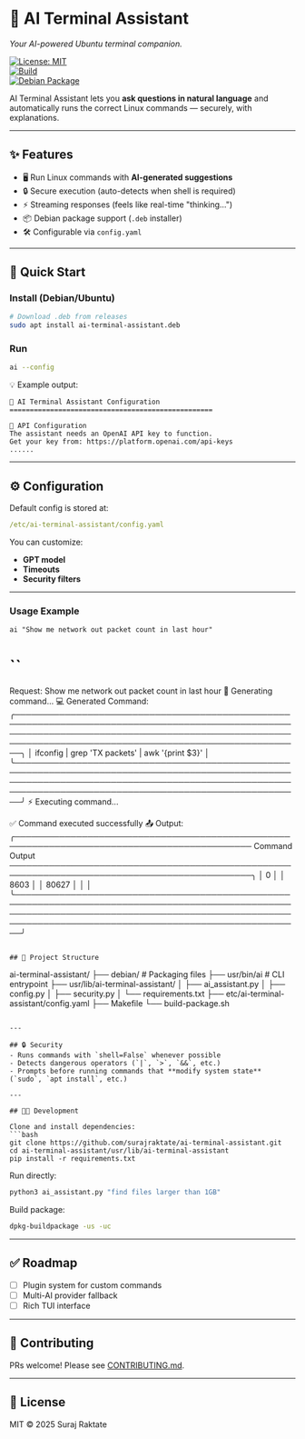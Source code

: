 # 🤖 AI Terminal Assistant  
*Your AI-powered Ubuntu terminal companion.*  

[![License: MIT](https://img.shields.io/badge/License-MIT-green.svg)](LICENSE)  
[![Build](https://img.shields.io/github/actions/workflow/status/yourrepo/ci.yml?branch=main)](https://github.com/yourrepo/ai-terminal-assistant/actions)  
[![Debian Package](https://img.shields.io/badge/.deb-download-blue)](https://github.com/yourrepo/ai-terminal-assistant/releases)  

AI Terminal Assistant lets you **ask questions in natural language** and automatically runs the correct Linux commands — securely, with explanations.  

---

## ✨ Features  
- 🖥️ Run Linux commands with **AI-generated suggestions**  
- 🔒 Secure execution (auto-detects when shell is required)  
- ⚡ Streaming responses (feels like real-time "thinking…")  
- 📦 Debian package support (`.deb` installer)  
- 🛠️ Configurable via `config.yaml`  

---

## 🚀 Quick Start  

### Install (Debian/Ubuntu)  
```bash
# Download .deb from releases
sudo apt install ai-terminal-assistant.deb
```

### Run  
```bash
ai --config
```

💡 Example output:  
```
🔧 AI Terminal Assistant Configuration
==================================================

📡 API Configuration
The assistant needs an OpenAI API key to function.
Get your key from: https://platform.openai.com/api-keys
......
```

---

## ⚙️ Configuration  
Default config is stored at:  

```yaml
/etc/ai-terminal-assistant/config.yaml
```

You can customize:  
- **GPT model**  
- **Timeouts**  
- **Security filters**  

---

### Usage Example  
```
ai "Show me network out packet count in last hour"
```

``
============================================================
Request: Show me network out packet count in last hour
🤖 Generating command...
💻 Generated Command:
╭─────────────────────────────────────────────────────────────────────────────────────────────────────────────────────────────────────────────────────────────────────────────────────────────────────────╮
│ ifconfig | grep 'TX packets' | awk '{print $3}'                                                                                                                                                         │
╰─────────────────────────────────────────────────────────────────────────────────────────────────────────────────────────────────────────────────────────────────────────────────────────────────────────╯
⚡ Executing command...

✅ Command executed successfully
📤 Output:
╭──────────────────────────────────────────────────────────────────────────────────────────── Command Output ─────────────────────────────────────────────────────────────────────────────────────────────╮
│ 0                                                                                                                                                                                                       │
│ 8603                                                                                                                                                                                                    │
│ 80627                                                                                                                                                                                                   │
│                                                                                                                                                                                                         │
╰─────────────────────────────────────────────────────────────────────────────────────────────────────────────────────────────────────────────────────────────────────────────────────────────────────────╯

```

## 📂 Project Structure  

```
ai-terminal-assistant/
├── debian/           # Packaging files
├── usr/bin/ai        # CLI entrypoint
├── usr/lib/ai-terminal-assistant/
│   ├── ai_assistant.py
│   ├── config.py
│   ├── security.py
│   └── requirements.txt
├── etc/ai-terminal-assistant/config.yaml
├── Makefile
└── build-package.sh
```

---

## 🔒 Security  
- Runs commands with `shell=False` whenever possible  
- Detects dangerous operators (`|`, `>`, `&&`, etc.)  
- Prompts before running commands that **modify system state** (`sudo`, `apt install`, etc.)  

---

## 🧑‍💻 Development  

Clone and install dependencies:  
```bash
git clone https://github.com/surajraktate/ai-terminal-assistant.git
cd ai-terminal-assistant/usr/lib/ai-terminal-assistant
pip install -r requirements.txt
```

Run directly:  
```bash
python3 ai_assistant.py "find files larger than 1GB"
```

Build package:  
```bash
dpkg-buildpackage -us -uc
```

---

## ✅ Roadmap  
- [ ] Plugin system for custom commands  
- [ ] Multi-AI provider fallback  
- [ ] Rich TUI interface  

---

## 🤝 Contributing  
PRs welcome! Please see [CONTRIBUTING.md](CONTRIBUTING.md).  

---

## 📜 License  
MIT © 2025 Suraj Raktate